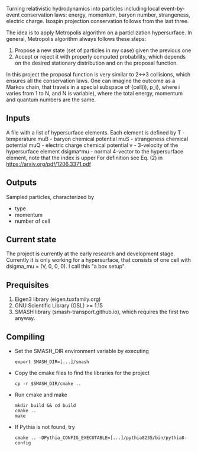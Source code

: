 Turning relativistic hydrodynamics into
particles including local event-by-event conservation laws: energy, momentum, baryon number,
strangeness, electric charge. Isospin projection conservation follows from the
last three.

The idea is to apply Metropolis algorithm on a particlization hypersurface.
In general, Metropolis algorithm always follows these steps:
1. Propose a new state (set of particles in my case) given the previous one
2. Accept or reject it with properly computed probability, which depends
   on the desired stationary distribution and on the proposal function.

In this project the proposal function is very similar to 2<->3 collisions,
which ensures all the conservation laws. One can imagine the outcome as a Markov chain,
that travels in a special subspace of {cell(i), p_i}, where i varies from 1 to N, and N
is variable), where the total energy, momentum and quantum numbers are the same.

## Inputs

A file with a list of hypersurface elements. Each element is defined by
T    - temperature
muB  - baryon chemical potential
muS  - strangeness chemical potential
muQ  - electric charge chemical potential
v    - 3-velocity of the hypersurface element
dsigma^mu - normal 4-vector to the hypersurface element, note that the index is upper
       For definition see Eq. (2) in https://arxiv.org/pdf/1206.3371.pdf

## Outputs

Sampled particles, characterized by
- type
- momentum
- number of cell

## Current state

The project is currently at the early research and development stage. Currently it is only working
for a hypersurface, that consists of one cell with dsigma_mu = (V, 0, 0, 0).
I call this "a box setup".


## Prequisites

1. Eigen3 library (eigen.tuxfamily.org)
2. GNU Scientific Library (GSL) >= 1.15
3. SMASH library (smash-transport.github.io), which requires the first two anyway.

## Compiling

- Set the SMASH_DIR environment variable by executing

      export SMASH_DIR=[...]/smash

- Copy the cmake files to find the libraries for the project

      cp -r $SMASH_DIR/cmake ..

- Run cmake and make

      mkdir build && cd build
      cmake ..
      make

- If Pythia is not found, try

      cmake .. -DPythia_CONFIG_EXECUTABLE=[...]/pythia8235/bin/pythia8-config
